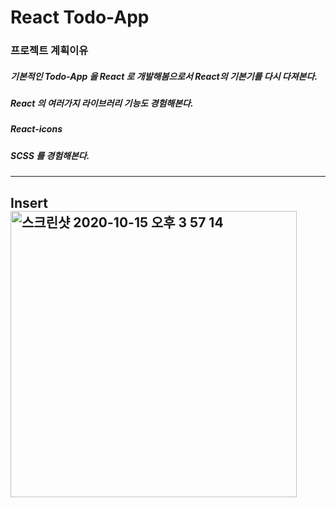 # React Todo-App

### 프로젝트 계획이유

##### 기본적인 Todo-App 을 React 로 개발해봄으로서 React의 기본기를 다시 다져본다.

##### React 의 여러가지 라이브러리 기능도 경험해본다.

##### React-icons

##### SCSS 를 경험해본다.

---
Insert
<img width="458" alt="스크린샷 2020-10-15 오후 3 57 14" src="https://user-images.githubusercontent.com/39754252/96087806-693d3380-0eff-11eb-93f7-73c5adbfc9c7.png">
---
